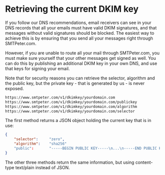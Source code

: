 # Retrieving the current DKIM key

If you follow our DNS recommendations, email receivers can see in your
DNS records that all your emails must have valid DKIM signatures, and that
messages without valid signatures should be blocked. The easiest way to
achieve this is by ensuring that you send all your messages right through
SMTPeter.com.

However, if you are unable to route all your mail through SMTPeter.com,
you must make sure yourself that your other messages get signed as well.
You can do this by publishing an additional DKIM key in your own DNS,
and use that keys for signing your email.

Note that for security reasons you can retrieve the selector, algorithm
and the public key, but the private key - that is generated by us - is
never exposed.

````txt
https://www.smtpeter.com/v1/dkimkey/yourdomain.com
https://www.smtpeter.com/v1/dkimkey/yourdomain.com/publickey
https://www.smtpeter.com/v1/dkimkey/yourdomain.com/algorithm
https://www.smtpeter.com/v1/dkimkey/yourdomain.com/selector
````

The first method returns a JSON object holding the current key that is in use:

````json
{
    "selector":     "zero",
    "algorithm":    "sha256"
    "public":       "-----BEGIN PUBLIC KEY-----\n...\n-----END PUBLIC KEY-----",
}
````

The other three methods return the same information, but using content-type
text/plain instead of JSON.

